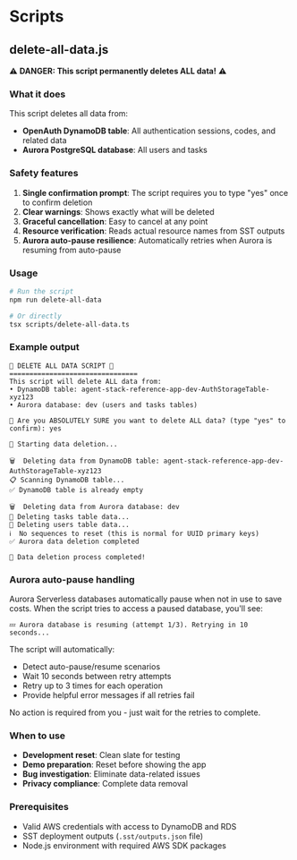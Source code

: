 # Scripts

## delete-all-data.js

⚠️ **DANGER: This script permanently deletes ALL data!** ⚠️

### What it does

This script deletes all data from:
- **OpenAuth DynamoDB table**: All authentication sessions, codes, and related data
- **Aurora PostgreSQL database**: All users and tasks

### Safety features

1. **Single confirmation prompt**: The script requires you to type "yes" once to confirm deletion
2. **Clear warnings**: Shows exactly what will be deleted
3. **Graceful cancellation**: Easy to cancel at any point
4. **Resource verification**: Reads actual resource names from SST outputs
5. **Aurora auto-pause resilience**: Automatically retries when Aurora is resuming from auto-pause

### Usage

```bash
# Run the script
npm run delete-all-data

# Or directly
tsx scripts/delete-all-data.ts
```

### Example output

```
🚨 DELETE ALL DATA SCRIPT 🚨
================================
This script will delete ALL data from:
• DynamoDB table: agent-stack-reference-app-dev-AuthStorageTable-xyz123
• Aurora database: dev (users and tasks tables)

🛑 Are you ABSOLUTELY SURE you want to delete ALL data? (type "yes" to confirm): yes

🚀 Starting data deletion...

🗑️  Deleting data from DynamoDB table: agent-stack-reference-app-dev-AuthStorageTable-xyz123
📋 Scanning DynamoDB table...
✅ DynamoDB table is already empty

🗑️  Deleting data from Aurora database: dev
🔄 Deleting tasks table data...
🔄 Deleting users table data...
ℹ️  No sequences to reset (this is normal for UUID primary keys)
✅ Aurora data deletion completed

🎉 Data deletion process completed!
```

### Aurora auto-pause handling

Aurora Serverless databases automatically pause when not in use to save costs. When the script tries to access a paused database, you'll see:

```
💤 Aurora database is resuming (attempt 1/3). Retrying in 10 seconds...
```

The script will automatically:
- Detect auto-pause/resume scenarios
- Wait 10 seconds between retry attempts  
- Retry up to 3 times for each operation
- Provide helpful error messages if all retries fail

No action is required from you - just wait for the retries to complete.

### When to use

- **Development reset**: Clean slate for testing
- **Demo preparation**: Reset before showing the app
- **Bug investigation**: Eliminate data-related issues
- **Privacy compliance**: Complete data removal

### Prerequisites

- Valid AWS credentials with access to DynamoDB and RDS
- SST deployment outputs (`.sst/outputs.json` file)
- Node.js environment with required AWS SDK packages